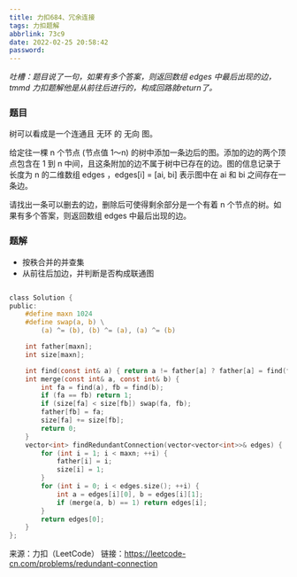 ```yaml
---
title: 力扣684、冗余连接
tags: 力扣题解
abbrlink: 73c9
date: 2022-02-25 20:58:42
password:
---
```





*吐槽：题目说了一句，如果有多个答案，则返回数组 edges 中最后出现的边，tmmd 力扣题解他是从前往后进行的，构成回路就return了。*

### 题目

树可以看成是一个连通且 无环 的 无向 图。

给定往一棵 n 个节点 (节点值 1～n) 的树中添加一条边后的图。添加的边的两个顶点包含在 1 到 n 中间，且这条附加的边不属于树中已存在的边。图的信息记录于长度为 n 的二维数组 edges ，edges[i] = [ai, bi] 表示图中在 ai 和 bi 之间存在一条边。

请找出一条可以删去的边，删除后可使得剩余部分是一个有着 n 个节点的树。如果有多个答案，则返回数组 edges 中最后出现的边。



### 题解
* 按秩合并的并查集
* 从前往后加边，并判断是否构成联通图

~~~c

class Solution {
public:
    #define maxn 1024
    #define swap(a, b) \
        (a) ^= (b), (b) ^= (a), (a) ^= (b)

    int father[maxn];
    int size[maxn];

    int find(const int& a) { return a != father[a] ? father[a] = find(father[a]) : a; }
    int merge(const int& a, const int& b) {
        int fa = find(a), fb = find(b);
        if (fa == fb) return 1;
        if (size[fa] < size[fb]) swap(fa, fb);
        father[fb] = fa;
        size[fa] += size[fb];
        return 0;
    }
    vector<int> findRedundantConnection(vector<vector<int>>& edges) {
        for (int i = 1; i < maxn; ++i) {
            father[i] = i;
            size[i] = 1;
        }
        for (int i = 0; i < edges.size(); ++i) {
            int a = edges[i][0], b = edges[i][1];
            if (merge(a, b) == 1) return edges[i];
        }
        return edges[0];
    }
};

~~~










来源：力扣（LeetCode）
链接：https://leetcode-cn.com/problems/redundant-connection
